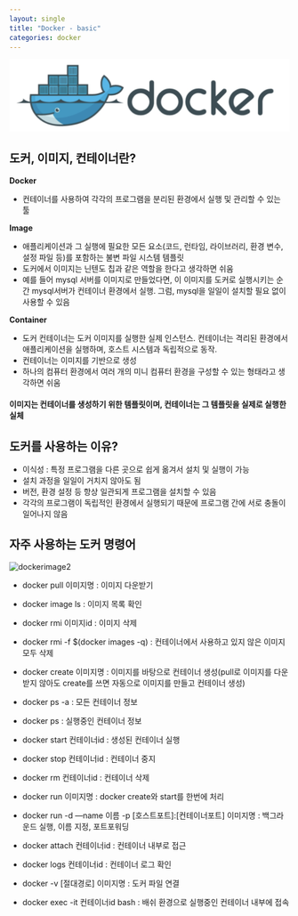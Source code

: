 ```yaml
---
layout: single
title: "Docker - basic"
categories: docker
---
```


![dockerImage](/images/dockerImage.png)

## 도커, 이미지, 컨테이너란?

**Docker**

- 컨테이너를 사용하여 각각의 프로그램을 분리된 환경에서 실행 및 관리할 수 있는 툴

**Image**

- 애플리케이션과 그 실행에 필요한 모든 요소(코드, 런타임, 라이브러리, 환경 변수, 설정 파일 등)를 포함하는 불변 파일 시스템 템플릿
- 도커에서 이미지는 닌텐도 칩과 같은 역할을 한다고 생각하면 쉬움
- 예를 들어 mysql 서버를 이미지로 만들었다면, 이 이미지를 도커로 실행시키는 순간 mysql서버가 컨테이너 환경에서 실행. 그럼, mysql을 일일이 설치할 필요 없이 사용할 수 있음

**Container**

- 도커 컨테이너는 도커 이미지를 실행한 실제 인스턴스. 컨테이너는 격리된 환경에서 애플리케이션을 실행하며, 호스트 시스템과 독립적으로 동작.
- 컨테이너는 이미지를 기반으로 생성
- 하나의 컴퓨터 환경에서 여러 개의 미니 컴퓨터 환경을 구성할 수 있는 형태라고 생각하면 쉬움

#### 이미지는 컨테이너를 생성하기 위한 템플릿이며, 컨테이너는 그 템플릿을 실제로 실행한 실체

## 도커를 사용하는 이유? 

- 이식성 : 특정 프로그램을 다른 곳으로 쉽게 옮겨서 설치 및 실행이 가능
- 설치 과정을 일일이 거치지 않아도 됨
- 버전, 환경 설정 등 항상 일관되게 프로그램을 설치할 수 있음
- 각각의 프로그램이 독립적인 환경에서 실행되기 때문에 프로그램 간에 서로 충돌이 일어나지 않음

## 자주 사용하는 도커 명령어

![dockerimage2](/images/dockerimages2)

- docker pull 이미지명 : 이미지 다운받기
- docker image ls : 이미지 목록 확인
- docker rmi 이미지id : 이미지 삭제
- docker rmi -f $(docker images -q) : 컨테이너에서 사용하고 있지 않은 이미지 모두 삭제
- docker create 이미지명 : 이미지를 바탕으로 컨테이너 생성(pull로 이미지를 다운받지 않아도 create를 쓰면 자동으로 이미지를 만들고 컨테이너 생성)
- docker ps -a : 모든 컨테이너 정보
- docker ps : 실행중인 컨테이너 정보
- docker start 컨테이너id : 생성된 컨테이너 실행
- docker stop 컨테이너id : 컨테이너 중지
- docker rm 컨테이너id : 컨테이너 삭제
- docker run 이미지명 : docker create와 start를 한번에 처리
- docker run -d —name 이름 -p [호스트포트]:[컨테이너포트] 이미지명 : 백그라운드 실행, 이름 지정, 포트포워딩
- docker attach 컨테이너id : 컨테이너 내부로 접근
- docker logs 컨테이너id : 컨테이너 로그 확인
- docker -v [절대경로] 이미지명 : 도커 파일 연결

- docker exec -it 컨테이너id bash : 배쉬 환경으로 실행중인 컨테이너 내부에 접속
